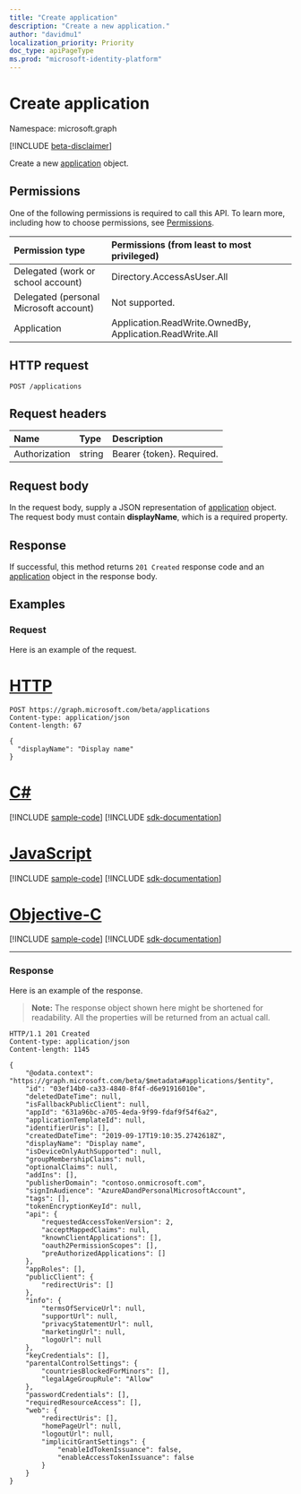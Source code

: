 ```yaml
---
title: "Create application"
description: "Create a new application."
author: "davidmu1"
localization_priority: Priority
doc_type: apiPageType
ms.prod: "microsoft-identity-platform"
---
```


# Create application

Namespace: microsoft.graph

[!INCLUDE [beta-disclaimer](../../includes/beta-disclaimer.md)]

Create a new [application](../resources/application.md) object.

## Permissions
One of the following permissions is required to call this API. To learn more, including how to choose permissions, see [Permissions](/graph/permissions-reference).


|Permission type      | Permissions (from least to most privileged)              |
|:--------------------|:---------------------------------------------------------|
|Delegated (work or school account) | Directory.AccessAsUser.All    |
|Delegated (personal Microsoft account) | Not supported.    |
|Application | Application.ReadWrite.OwnedBy, Application.ReadWrite.All |

## HTTP request
<!-- { "blockType": "ignored" } -->
```http
POST /applications
```

## Request headers
| Name       | Type | Description|
|:---------------|:--------|:----------|
| Authorization  | string  | Bearer {token}. Required. |

## Request body
In the request body, supply a JSON representation of [application](../resources/application.md) object. The request body must contain  **displayName**, which is a required property.

## Response

If successful, this method returns `201 Created` response code and an [application](../resources/application.md) object in the response body.

## Examples
### Request
Here is an example of the request.

# [HTTP](#tab/http)
<!-- {
  "blockType": "request",
  "name": "create_application_from_applications"
}-->
```http
POST https://graph.microsoft.com/beta/applications
Content-type: application/json
Content-length: 67

{
  "displayName": "Display name"
}
```
# [C#](#tab/csharp)
[!INCLUDE [sample-code](../includes/snippets/csharp/create-application-from-applications-csharp-snippets.md)]
[!INCLUDE [sdk-documentation](../includes/snippets/snippets-sdk-documentation-link.md)]

# [JavaScript](#tab/javascript)
[!INCLUDE [sample-code](../includes/snippets/javascript/create-application-from-applications-javascript-snippets.md)]
[!INCLUDE [sdk-documentation](../includes/snippets/snippets-sdk-documentation-link.md)]

# [Objective-C](#tab/objc)
[!INCLUDE [sample-code](../includes/snippets/objc/create-application-from-applications-objc-snippets.md)]
[!INCLUDE [sdk-documentation](../includes/snippets/snippets-sdk-documentation-link.md)]

---

### Response
Here is an example of the response. 

> **Note:** The response object shown here might be shortened for readability. All the properties will be returned from an actual call.
<!-- {
  "blockType": "response",
  "truncated": true,
  "@odata.type": "microsoft.graph.application"
} -->
```http
HTTP/1.1 201 Created
Content-type: application/json
Content-length: 1145

{
    "@odata.context": "https://graph.microsoft.com/beta/$metadata#applications/$entity",
    "id": "03ef14b0-ca33-4840-8f4f-d6e91916010e",
    "deletedDateTime": null,
    "isFallbackPublicClient": null,
    "appId": "631a96bc-a705-4eda-9f99-fdaf9f54f6a2",
    "applicationTemplateId": null,
    "identifierUris": [],
    "createdDateTime": "2019-09-17T19:10:35.2742618Z",
    "displayName": "Display name",
    "isDeviceOnlyAuthSupported": null,
    "groupMembershipClaims": null,
    "optionalClaims": null,
    "addIns": [],
    "publisherDomain": "contoso.onmicrosoft.com",
    "signInAudience": "AzureADandPersonalMicrosoftAccount",
    "tags": [],
    "tokenEncryptionKeyId": null,
    "api": {
        "requestedAccessTokenVersion": 2,
        "acceptMappedClaims": null,
        "knownClientApplications": [],
        "oauth2PermissionScopes": [],
        "preAuthorizedApplications": []
    },
    "appRoles": [],
    "publicClient": {
        "redirectUris": []
    },
    "info": {
        "termsOfServiceUrl": null,
        "supportUrl": null,
        "privacyStatementUrl": null,
        "marketingUrl": null,
        "logoUrl": null
    },
    "keyCredentials": [],
    "parentalControlSettings": {
        "countriesBlockedForMinors": [],
        "legalAgeGroupRule": "Allow"
    },
    "passwordCredentials": [],
    "requiredResourceAccess": [],
    "web": {
        "redirectUris": [],
        "homePageUrl": null,
        "logoutUrl": null,
        "implicitGrantSettings": {
            "enableIdTokenIssuance": false,
            "enableAccessTokenIssuance": false
        }
    }
}
```

<!-- uuid: 8fcb5dbc-d5aa-4681-8e31-b001d5168d79
2015-10-25 14:57:30 UTC -->
<!--
{
  "type": "#page.annotation",
  "description": "Create application",
  "keywords": "",
  "section": "documentation",
  "tocPath": "",
  "suppressions": [
  ]
}
-->
